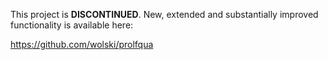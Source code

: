 This project is __DISCONTINUED__.
New, extended and substantially improved functionality is available here:

https://github.com/wolski/prolfqua


